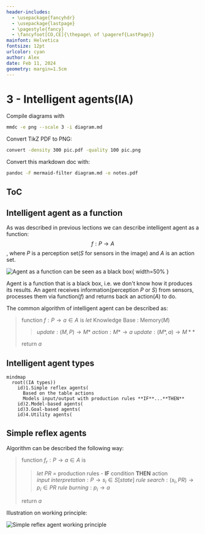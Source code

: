 ```yaml
---
header-includes:
  - \usepackage{fancyhdr}
  - \usepackage{lastpage}
  - \pagestyle{fancy}
  - \fancyfoot[CO,CE]{\thepage\ of \pageref{LastPage}}
mainfont: Helvetica
fontsize: 12pt
urlcolor: cyan
author: Alex
date: Feb 11, 2024
geometry: margin=1.5cm
---
```

# 3 - Intelligent agents(IA)

Compile diagrams with

```bash
mmdc -e png --scale 3 -i diagram.md 
```

Convert TikZ PDF to PNG:

```bash
convert -density 300 pic.pdf -quality 100 pic.png
```

Convert this markdown doc with:

```bash
pandoc -F mermaid-filter diagram.md -o notes.pdf
```

## ToC

## Intelligent agent as a function

As was described in previous lections we can describe intelligent agent as a function:
$$f: P \rightarrow A$$,
where $P$ is a perception set($S$ for sensors in the image) and $A$ is an action set.

![Agent as a function can be seen as a black box](pic/pic.png){ width=50% }

Agent is a function that is a black box, i.e. we don't know how it produces its results. An agent receives information(perception $P$ or $S$) from sensors, processes them via function($f$) and returns back an action($A$) to do.

The common algorithm of intelligent agent can be described as:

> function $f: P \rightarrow a \in A$ is
> $let$ Knowledge Base : Memory($M$)
>> $update : (M,P) \rightarrow M*$
>> $action : M* \rightarrow a$
>> $update : (M*, a) \rightarrow M**$
>
> return $a$

## Intelligent agent types

```mermaid
mindmap
  root((IA types))
    id)1.Simple reflex agents(
      Based on the table actions
      Models input/output with production rules **IF**...**THEN**
    id)2.Model-based agents(
    id)3.Goal-based agents(
    id)4.Utility agents(
```

## Simple reflex agents

Algorithm can be described the following way:

> function $f_r: P \rightarrow a \in A$ is
>> $let$ $PR$ = production rules - **IF** condition **THEN** action
>> $input \: interpretation : P \rightarrow s_i \in S [state]$
>> $rule \: search : (s_i, PR) \rightarrow p_i \in PR$
>> $rule \: burning : p_i \rightarrow a$
>
> return $a$

Illustration on working principle:

![Simple reflex agent working principle](reflex/reflex.png)
